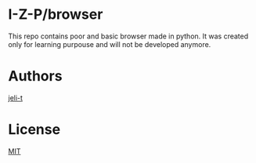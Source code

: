 # I-Z-P/browser

This repo contains poor and basic browser made in python.
It was created only for learning purpouse and will not be developed anymore.

# Authors
[jeli-t](https://github.com/jeli-t)

# License
[MIT](https://github.com/I-Z-P/browser/blob/main/LICENSE)
